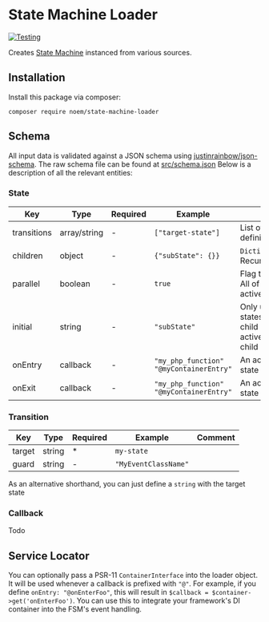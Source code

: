 # State Machine Loader
[![Testing](https://github.com/NoemPHP/state-machine-loader/actions/workflows/testing.yml/badge.svg)](https://github.com/NoemPHP/state-machine-loader/actions/workflows/testing.yml)

Creates [State Machine](https://noemphp.github.io/state-machine/) instanced from various sources.

## Installation
Install this package via composer:

`composer require noem/state-machine-loader`

## Schema

All input data is validated against a JSON schema using [justinrainbow/json-schema](https://github.com/justinrainbow/json-schema).
The raw schema file can be found at [src/schema.json](../src/schema.json)
Below is a description of all the relevant entities:
### State
|Key|Type|Required|Example|Comment  |
|---|---|---|---|---|
|transitions|array/string| - | `["target-state"]`| List of transition definitions |
|children|object| - |`{"subState": {}}`| `Dictionary<string,State>`. Recursion|
|parallel|boolean| - |`true`| Flag this state as parallel. All of its children will be active at the same time|
|initial|string| - | `"subState"` | Only used for hierarchical states. Determines which child state is initially active. Defaults to the first child if omitted|
|onEntry|callback| - | `"my_php_function"` `"@myContainerEntry"` | An action to run when this state is entered.|
|onExit|callback| - | `"my_php_function"` `"@myContainerEntry"` | An action to run when this state is exited.|



### Transition

|Key|Type|Required|Example|Comment  |
|---|---|---|---|---|
|target|string| * | `my-state` |   |
|guard|string| - |`"MyEventClassName"`|   |

As an alternative shorthand, you can just define a `string` with the target state

### Callback

Todo

## Service Locator
You can optionally pass a PSR-11 `ContainerInterface` into the loader object. It will be used whenever a callback is prefixed with `"@"`.
For example, if you define `onEntry: "@onEnterFoo"`, this will result in `$callback = $container->get('onEnterFoo')`.
You can use this to integrate your framework's DI container into the FSM's event handling.

